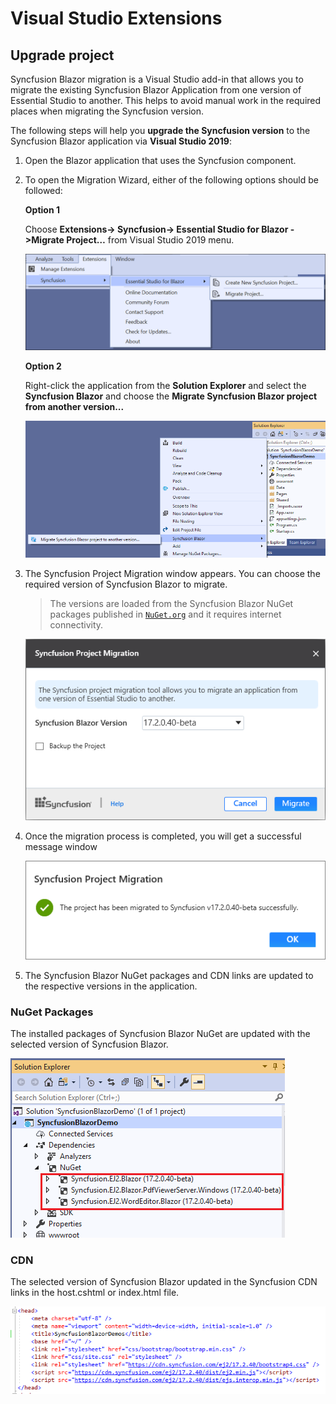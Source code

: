 # Visual Studio Extensions

## Upgrade project

Syncfusion Blazor migration is a Visual Studio add-in that allows you to migrate the existing Syncfusion Blazor Application from one version of Essential Studio to another. This helps to avoid manual work in the required places when migrating the Syncfusion version.

The following steps will help you **upgrade the Syncfusion version** to the Syncfusion Blazor application via **Visual Studio 2019**:

1. Open the Blazor application that uses the Syncfusion component.

2. To open the Migration Wizard, either of the following options should be followed:

    **Option 1**

    Choose **Extensions-> Syncfusion-> Essential Studio for Blazor ->Migrate Project…** from Visual Studio 2019 menu.

    ![MigrationMenu](../images/MigrationMenu.PNG)

    **Option 2**

    Right-click the application from the **Solution Explorer** and select the **Syncfusion Blazor** and choose the **Migrate Syncfusion Blazor project from another version...**

    ![MigrationAddin](../images/MigrationAddin.png)

3. The Syncfusion Project Migration window appears. You can choose the required version of Syncfusion Blazor to migrate.

    > The versions are loaded from the Syncfusion Blazor NuGet packages published in [`NuGet.org`](https://www.nuget.org/) and it requires internet connectivity.

    ![MigrationWizard](../images/MigrationWizard.PNG)

4. Once the migration process is completed, you will get a successful message window

    ![MigrationSuccessMessage](../images/MigrationSuccessMessage.PNG)

5. The Syncfusion Blazor NuGet packages and CDN links are updated to the respective versions in the application.

### NuGet Packages

The installed packages of Syncfusion Blazor NuGet are updated with the selected version of Syncfusion Blazor.

![NuGetPackage](../images/NuGetPackage.png)

### CDN

The selected version of Syncfusion Blazor updated in the Syncfusion CDN links in the host.cshtml or index.html file.

![CDNLink](../images/CDNLink.png)